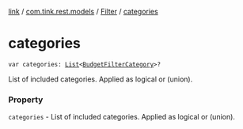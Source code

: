 [link](../../index.md) / [com.tink.rest.models](../index.md) / [Filter](index.md) / [categories](./categories.md)

# categories

`var categories: `[`List`](https://kotlinlang.org/api/latest/jvm/stdlib/kotlin.collections/-list/index.html)`<`[`BudgetFilterCategory`](../-budget-filter-category/index.md)`>?`

List of included categories. Applied as logical or (union).

### Property

`categories` - List of included categories. Applied as logical or (union).